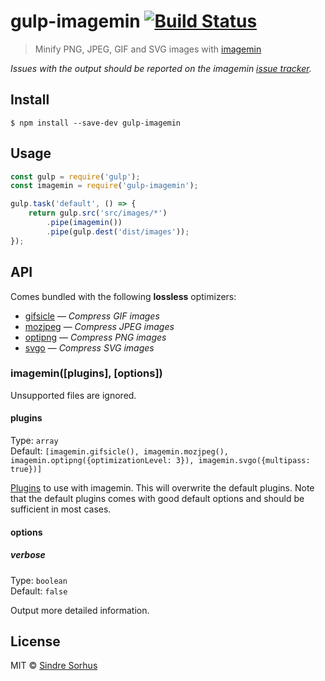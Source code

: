 # gulp-imagemin [![Build Status](https://travis-ci.org/sindresorhus/gulp-imagemin.svg?branch=master)](https://travis-ci.org/sindresorhus/gulp-imagemin)

> Minify PNG, JPEG, GIF and SVG images with [imagemin](https://github.com/imagemin/imagemin)

*Issues with the output should be reported on the imagemin [issue tracker](https://github.com/imagemin/imagemin/issues).*


## Install

```
$ npm install --save-dev gulp-imagemin
```


## Usage

```js
const gulp = require('gulp');
const imagemin = require('gulp-imagemin');

gulp.task('default', () => {
	return gulp.src('src/images/*')
		.pipe(imagemin())
		.pipe(gulp.dest('dist/images'));
});
```


## API

Comes bundled with the following **lossless** optimizers:

- [gifsicle](https://github.com/imagemin/imagemin-gifsicle) — *Compress GIF images*
- [mozjpeg](https://github.com/imagemin/imagemin-mozjpeg) — *Compress JPEG images*
- [optipng](https://github.com/imagemin/imagemin-optipng) — *Compress PNG images*
- [svgo](https://github.com/imagemin/imagemin-svgo) — *Compress SVG images*

### imagemin([plugins], [options])

Unsupported files are ignored.

#### plugins

Type: `array`<br>
Default: `[imagemin.gifsicle(), imagemin.mozjpeg(), imagemin.optipng({optimizationLevel: 3}), imagemin.svgo({multipass: true})]`

[Plugins](https://www.npmjs.com/browse/keyword/imageminplugin) to use with imagemin. This will overwrite the default plugins. Note that the default plugins comes with good default options and should be sufficient in most cases.

#### options

##### verbose

Type: `boolean`<br>
Default: `false`

Output more detailed information.


## License

MIT © [Sindre Sorhus](https://sindresorhus.com)
